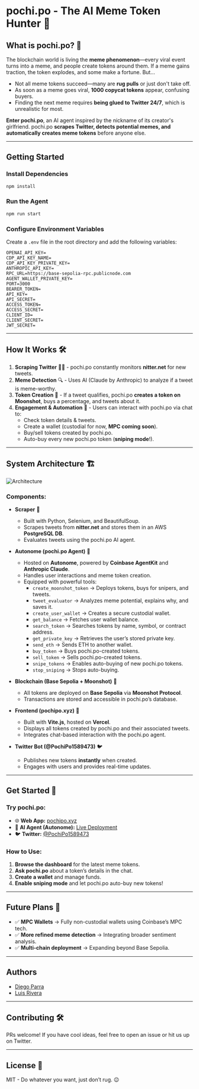 # pochi.po - The AI Meme Token Hunter 🚀

## What is pochi.po? 🤖

The blockchain world is living the **meme phenomenon**—every viral event turns into a meme, and people create tokens around them. If a meme gains traction, the token explodes, and some make a fortune. But...

- Not all meme tokens succeed—many are **rug pulls** or just don't take off.
- As soon as a meme goes viral, **1000 copycat tokens** appear, confusing buyers.
- Finding the next meme requires **being glued to Twitter 24/7**, which is unrealistic for most.

**Enter pochi.po**, an AI agent inspired by the nickname of its creator's girlfriend. pochi.po **scrapes Twitter, detects potential memes, and automatically creates meme tokens** before anyone else.

---

## Getting Started

### Install Dependencies
```sh
npm install
```

### Run the Agent
```sh
npm run start
```

### Configure Environment Variables
Create a `.env` file in the root directory and add the following variables:
```env
OPENAI_API_KEY=
CDP_API_KEY_NAME=
CDP_API_KEY_PRIVATE_KEY=
ANTHROPIC_API_KEY=
RPC_URL=https://base-sepolia-rpc.publicnode.com
AGENT_WALLET_PRIVATE_KEY=
PORT=3000
BEARER_TOKEN=
API_KEY=
API_SECRET=
ACCESS_TOKEN=
ACCESS_SECRET=
CLIENT_ID=
CLIENT_SECRET=
JWT_SECRET=
```

---

## How It Works 🛠️

1. **Scraping Twitter** 🕵️‍♂️ - pochi.po constantly monitors **nitter.net** for new tweets.
2. **Meme Detection** 🔍 - Uses AI (Claude by Anthropic) to analyze if a tweet is meme-worthy.
3. **Token Creation** 🎰 - If a tweet qualifies, pochi.po **creates a token on Moonshot**, buys a percentage, and tweets about it.
4. **Engagement & Automation** 🤖 - Users can interact with pochi.po via chat to:
   - Check token details & tweets.
   - Create a wallet (custodial for now, **MPC coming soon**).
   - Buy/sell tokens created by pochi.po.
   - Auto-buy every new pochi.po token (**sniping mode**!).

---

## System Architecture 🏗️

![Architecture](https://pbs.twimg.com/media/GjXBIZGXkAAX5zk?format=jpg&name=large)

### Components:

- **Scraper** 📡
  - Built with Python, Selenium, and BeautifulSoup.
  - Scrapes tweets from **nitter.net** and stores them in an AWS **PostgreSQL DB**.
  - Evaluates tweets using the pochi.po AI agent.

- **Autonome (pochi.po Agent)** 🧠
  - Hosted on **Autonome**, powered by **Coinbase AgentKit** and **Anthropic Claude**.
  - Handles user interactions and meme token creation.
  - Equipped with powerful tools:
    - `create_moonshot_token` → Deploys tokens, buys for snipers, and tweets.
    - `tweet_evaluator` → Analyzes meme potential, explains why, and saves it.
    - `create_user_wallet` → Creates a secure custodial wallet.
    - `get_balance` → Fetches user wallet balance.
    - `search_token` → Searches tokens by name, symbol, or contract address.
    - `get_private_key` → Retrieves the user’s stored private key.
    - `send_eth` → Sends ETH to another wallet.
    - `buy_token` → Buys pochi.po-created tokens.
    - `sell_token` → Sells pochi.po-created tokens.
    - `snipe_tokens` → Enables auto-buying of new pochi.po tokens.
    - `stop_sniping` → Stops auto-buying.

- **Blockchain (Base Sepolia + Moonshot)** 🔗
  - All tokens are deployed on **Base Sepolia** via **Moonshot Protocol**.
  - Transactions are stored and accessible in pochi.po’s database.

- **Frontend (pochipo.xyz)** 🎨
  - Built with **Vite.js**, hosted on **Vercel**.
  - Displays all tokens created by pochi.po and their associated tweets.
  - Integrates chat-based interaction with the pochi.po agent.

- **Twitter Bot (@PochiPo1589473)** 🐦
  - Publishes new tokens **instantly** when created.
  - Engages with users and provides real-time updates.

---

## Get Started 🚀

### Try pochi.po:
- 🌐 **Web App:** [pochipo.xyz](https://pochipo.xyz)
- 🤖 **AI Agent (Autonome):** [Live Deployment](
https://autonome.alt.technology/pochi-po-ljtoie)
- 🐦 **Twitter:** [@PochiPo1589473](https://x.com/PochiPo1589473)

### How to Use:
1. **Browse the dashboard** for the latest meme tokens.
2. **Ask pochi.po** about a token’s details in the chat.
3. **Create a wallet** and manage funds.
4. **Enable sniping mode** and let pochi.po auto-buy new tokens!

---

## Future Plans 🔮
- ✅ **MPC Wallets** → Fully non-custodial wallets using Coinbase’s MPC tech.
- ✅ **More refined meme detection** → Integrating broader sentiment analysis.
- ✅ **Multi-chain deployment** → Expanding beyond Base Sepolia.

---

## Authors
- [Diego Parra](https://github.com/divait)
- [Luis Rivera](https://github.com/LuisRivera1699)

---

## Contributing 🛠️
PRs welcome! If you have cool ideas, feel free to open an issue or hit us up on Twitter.

---

## License 📜
MIT - Do whatever you want, just don’t rug. 😉
